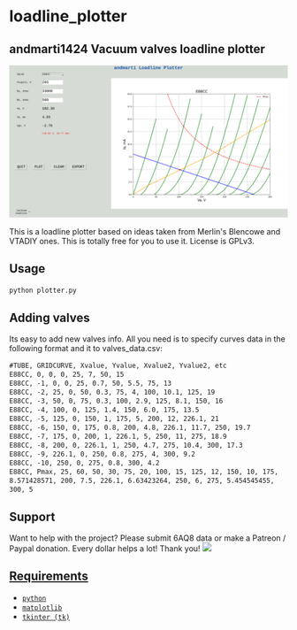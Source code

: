 # loadline_plotter
## andmarti1424 Vacuum valves loadline plotter

<img src="screenshots/e88cc.png">

This is a loadline plotter based on ideas taken from Merlin's Blencowe and VTADIY ones.
This is totally free for you to use it. License is GPLv3.

## Usage
```python plotter.py```

## Adding valves
Its easy to add new valves info. All you need is to specify curves data in the following format and it to valves_data.csv:

```
#TUBE, GRIDCURVE, Xvalue, Yvalue, Xvalue2, Yvalue2, etc
E88CC, 0, 0, 0, 25, 7, 50, 15
E88CC, -1, 0, 0, 25, 0.7, 50, 5.5, 75, 13
E88CC, -2, 25, 0, 50, 0.3, 75, 4, 100, 10.1, 125, 19
E88CC, -3, 50, 0, 75, 0.3, 100, 2.9, 125, 8.1, 150, 16
E88CC, -4, 100, 0, 125, 1.4, 150, 6.0, 175, 13.5
E88CC, -5, 125, 0, 150, 1, 175, 5, 200, 12, 226.1, 21
E88CC, -6, 150, 0, 175, 0.8, 200, 4.8, 226.1, 11.7, 250, 19.7
E88CC, -7, 175, 0, 200, 1, 226.1, 5, 250, 11, 275, 18.9
E88CC, -8, 200, 0, 226.1, 1, 250, 4.7, 275, 10.4, 300, 17.3
E88CC, -9, 226.1, 0, 250, 0.8, 275, 4, 300, 9.2
E88CC, -10, 250, 0, 275, 0.8, 300, 4.2
E88CC, Pmax, 25, 60, 50, 30, 75, 20, 100, 15, 125, 12, 150, 10, 175, 8.571428571, 200, 7.5, 226.1, 6.63423264, 250, 6, 275, 5.454545455, 300, 5
```

## Support
Want to help with the project?
Please submit 6AQ8 data or make a Patreon / Paypal donation.
Every dollar helps a lot! Thank you!
<a href="https://www.paypal.com/cgi-bin/webscr?cmd=_s-xclick&hosted_button_id=U537V8SNQQ45J" target="_blank">
<img src="https://www.paypalobjects.com/en_US/i/btn/btn_donate_LG.gif" />

## Requirements
 - `python`
 - `matplotlib`
 - `tkinter (tk)`

